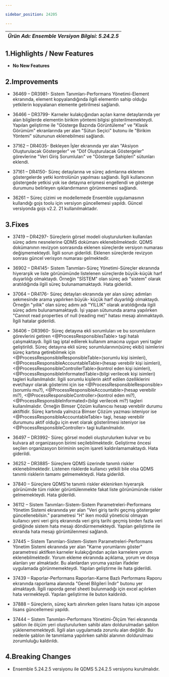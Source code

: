 ```yaml
---

sidebar_position: 24205

---
```

| ***Ürün Adı: Ensemble   Versiyon Bilgisi: 5.24.2.5*** |
|-----------------------------------------------|

## 1.Highlights / New Features

- **No New Features**

## 2.Improvements

- 36469 – DR3981- Sistem Tanımları-Performans Yönetimi-Element ekranında, element kopyalandığında ilgili elementin sahip olduğu yetkilerin kopyalanan elemente getirilmesi sağlandı.

- 36466 – DR3799- Karneler kulakçığından açılan karne detaylarında yer alan bilgilerde elementin birikim yöntemi bilgisi gösterilmemekteydi. Yapılan geliştirme ile "Gösterge Bazında Görüntüleme" ve "Klasik Görümüm" ekranlarında yer alan "Sütun Seçici" butonu ile "Birikim Yöntemi" sütununun eklenebilmesi sağlandı.

- 37162 – DR4035- Bekleyen İşler ekranında yer alan "Aksiyon Oluşturulacak Göstergeler" ve "Döf Oluşturulacak Göstergeler" görevlerine "Veri Giriş Sorumluları" ve "Gösterge Sahipleri" sütunları eklendi.

- 37161 – DR4150- Süreç detaylarına ve süreç adımlarına eklenen göstergelerde yetki kontrolünün yapılması sağlandı. İlgili kullanıcının göstergede yetkisi yok ise detayına erişmesi engellendi ve gösterge durumunu belirleyen ışıklandırmanın görünmemesi sağlandı.

- 36261 – Süreç çizimi ve modellemede Ensemble uygulamasının kullandığı gojs toolu için versiyon güncellemesi yapıldı. Güncel versiyonda gojs v2.2. 21 kullanılmaktadır.

## 3.Fixes

- 37419 – DR4297- Süreçlerin görsel modeli oluşturulurken kullanılan süreç adımı nesnelerine QDMS dokümanı eklenebilmektedir. QDMS dokümanının revizyon sonrasında eklenen süreçlerde versiyon numarası değişmemekteydi. İlgili sorun giderildi. Eklenen süreçlerde revizyon sonrası güncel verisyon numarası gelmektedir.

- 36902 – DR4145- Sistem Tanımları-Süreç Yönetimi-Süreçler ekranında hiyerarşik ve liste görünümünde listelenen süreçlerde büyük-küçük harf duyarlılığı olmaktaydı. Örneğin "SİSTEM" olan süreç adı "sistem" olarak aratıldığında ilgili süreç bulunamamaktaydı. Hata giderildi.

- 37064 – DR4176- Süreç detayları ekranında yer alan süreç adımları sekmesinde arama yapılırken büyük- küçük harf duyarlılığı olmaktaydı. Örneğin "yıllık" olan süreç adımı adı "YILLIK" olarak aratıldığında ilgili süreç adımı bulunamamaktaydı. İşi yapan sütununda arama yapılırken "Cannot read properties of null (reading me)" hatası mesajı alınmaktaydı. İlgili hatalar giderildi.

- 36406 – DR3960- Süreç detayına ekli sorumluları ve bu sorumluların görevlerini getiren <@ProcessResponsiblesTable\> tagi hatalı çalışmaktaydı. İlgili tag iptal edilerek kullanım amacına uygun yeni tagler geliştirildi. Süreç detayına ekli süreç sorumlularının(süreç ekibi) isimlerini süreç kartına getirebilmek için <@ProcessResponsibleResponsibleTable\>(sorumlu kişi isimleri), <@ProcessResponsibleAccountableTable\>(hesap verebilir kişi isimleri), <@ProcessResponsibleControllerTable\>(kontrol eden kişi isimleri), <@ProcessResponsibleInformatedTable\>(bilgi verilecek kişi isimleri) tagleri kullanılmalıdır. İlgili sorumlu kişilerin aktif edilen özelliklerini evet/hayır olarak gösterimi için ise <@ProcessResponsibleResponsible\>(sorumlu mu?), <@ProcessResponsibleAccountable\>(hesap verebilir mi?), <@ProcessResponsibleController\>(kontrol eden mi?), <@ProcessResponsibleInformated\>(bilgi verilecek mi?) tagleri kullanılmalıdır. Örneğin Bimser Çözüm kullanıcısı hesap verebilir durumu aktiftidir. Süreç kartında yalnızca Bimser Çözüm yazması isteniyor ise <@ProcessResponsibleAccountableTable\> tagi, hesap verebilir durumunu aktif olduğu için evet olarak gösterilmesi isteniyor ise <@ProcessResponsibleController\> tagi kullanılmalıdır.

- 36497 – DR3992- Süreç görsel modeli oluşturulurken kulvar ve bu kulvara ait organizasyon birimi seçilebilmektedir. Geliştirme öncesi seçilen organizasyon biriminin seçim işareti kaldırılamamaktaydı. Hata giderildi.

- 36252 – DR3885- Süreçlere QDMS üzerinde tanımlı riskler eklenebilmektedir. Listenen risklerde kullanıcı yetkili bile olsa QDMS tanımlı risklerin tamamı gelmemekteydi. Hata giderildi.

- 37840 – Süreçlere QDMS’te tanımlı riskler eklenirken hiyerarşik görünümde tüm riskler görüntülenmekte fakat liste görünümünde riskler gelmemekteydi. Hata giderildi.

- 36112 – Sistem Tanımları-Sistem-Sistem Parametreleri-Performans Yönetim Sistemi ekranında yer alan "Veri giriş tarihi geçmiş göstergeler güncellenebilsin." parametresi "H" iken modül yöneticisi olmayan kullanıcı yeni veri giriş ekranında veri giriş tarihi geçmiş birden fazla veri girdiğinde sistem hata mesajı döndürmemekteydi. Yapılan geliştirme ile ekranda hata mesajı görüntülenmesi sağlandı.

- 37445 – Sistem Tanımları-Sistem-Sistem Parametreleri-Performans Yönetim Sistemi ekranında yer alan "Karne yorumlarını göster" parametresi aktifken karneler kulakçığından açılan karnelere yorum eklenebilmektedir. Yorum ekleme ekranında açıklama, yorum ve dosya alanları yer almaktadır. Bu alanlardan yoruma yazılan ifadeler uygulamada görünmemekteydi. Yapılan geliştirme ile hata giderildi.

- 37439 – Raporlar-Performans Raporları-Karne Bazlı Performans Raporu ekranında raporlama alanında "Genel Bilgileri İndir" butonu yer almaktaydı. İlgili raporda genel sheeti bulunmadığı için excel açılırken hata vermekteydi. Yapılan geliştirme ile buton kaldırıldı.

- 37888 – Süreçlerin, süreç kartı alınırken gelen lisans hatası için aspose lisans güncellemesi yapıldı.

- 37444 – Sistem Tanımları-Performans Yönetimi-Ölçüm Yeri ekranında şablon ile ölçüm yeri oluşturulurken sahibi alanı doldurulmadan şablon yüklenememekteydi. İlgili alan uygulamada zorunlu alan değildir. Bu nedenle şablon ile tanımlama yapılırken sahibi alanının doldurulması zorumluluğu kaldırıldı.

## 4.Breaking Changes

- Ensemble 5.24.2.5 versiyonu ile QDMS 5.24.2.5 versiyonu kurulmalıdır.


